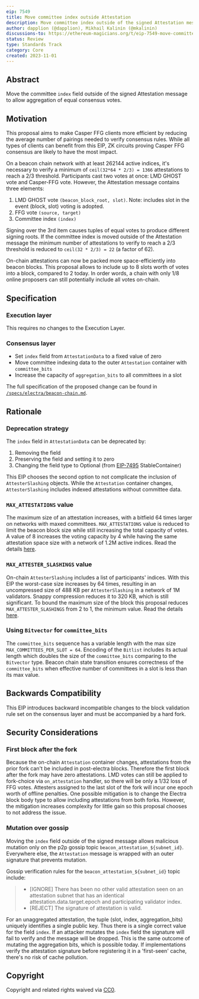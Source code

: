 ```yaml
---
eip: 7549
title: Move committee index outside Attestation
description: Move committee index outside of the signed Attestation message
author: dapplion (@dapplion), Mikhail Kalinin (@mkalinin)
discussions-to: https://ethereum-magicians.org/t/eip-7549-move-committee-index-outside-attestation/16390
status: Review
type: Standards Track
category: Core
created: 2023-11-01
---
```


## Abstract

Move the committee `index` field outside of the signed Attestation message to allow aggregation of equal consensus votes.

## Motivation

This proposal aims to make Casper FFG clients more efficient by reducing the average number of pairings needed to verify consensus rules. While all types of clients can benefit from this EIP, ZK circuits proving Casper FFG consensus are likely to have the most impact.

On a beacon chain network with at least 262144 active indices, it's necessary to verify a minimum of `ceil(32*64 * 2/3) = 1366` attestations to reach a 2/3 threshold. Participants cast two votes at once: LMD GHOST vote and Casper-FFG vote. However, the Attestation message contains three elements:

1. LMD GHOST vote `(beacon_block_root, slot)`. Note: includes slot in the event (block, slot) voting is adopted.
2. FFG vote `(source, target)`
3. Committee index `(index)`

Signing over the 3rd item causes tuples of equal votes to produce different signing roots. If the committee index is moved outside of the Attestation message the minimum number of attestations to verify to reach a 2/3 threshold is reduced to `ceil(32 * 2/3) = 22` (a factor of 62).

On-chain attestations can now be packed more space-efficiently into beacon blocks. This proposal allows to include up to 8 slots worth of votes into a block, compared to 2 today. In order words, a chain with only 1/8 online proposers can still potentially include all votes on-chain.

## Specification

### Execution layer

This requires no changes to the Execution Layer.

### Consensus layer

- Set `index` field from `AttestationData` to a fixed value of zero
- Move committee indexing data to the outer `Attestation` container with `committee_bits`
- Increase the capacity of `aggregation_bits` to all committees in a slot

The full specification of the proposed change can be found in [`/specs/electra/beacon-chain.md`](https://github.com/ethereum/consensus-specs/blob/2c1f677187e6534aec77057a7d1cc746a40d3630/specs/electra/beacon-chain.md).

## Rationale

### Deprecation strategy

The `index` field in `AttestationData` can be deprecated by:

1. Removing the field 
2. Preserving the field and setting it to zero
3. Changing the field type to Optional (from [EIP-7495](./eip-7495.md) StableContainer)

This EIP chooses the second option to not complicate the inclusion of `AttesterSlashing` objects. While the `Attestation` container changes, `AttesterSlashing` includes indexed attestations without committee data.

### `MAX_ATTESTATIONS` value

The maximum size of an attestation increases, with a bitfield 64 times larger on networks with maxed committees. `MAX_ATTESTATIONS` value is reduced to limit the beacon block size while still increasing the total capacity of votes. A value of 8 increases the voting capacity by 4 while having the same attestation space size with a network of 1.2M active indices.
Read the details [here](../assets/eip-7549/complexity_analysis.md).

### `MAX_ATTESTER_SLASHINGS` value

On-chain `AttesterSlashing` includes a list of participants' indices. With this EIP the worst-case size increases by 64 times, resulting in an uncompressed size of 488 KB per `AttesterSlashing` in a network of 1M validators. Snappy compression reduces it to 320 KB, which is still significant. To bound the maximum size of the block this proposal reduces `MAX_ATTESTER_SLASHINGS` from 2 to 1, the minimum value.
Read the details [here](../assets/eip-7549/complexity_analysis.md).

### Using `Bitvector` for `committee_bits`

The `committee_bits` sequence has a variable length with the max size `MAX_COMMITTEES_PER_SLOT = 64`. Encoding of the `Bitlist` includes its actual length which doubles the size of the `committee_bits` comparing to the `Bitvector` type. Beacon chain state transition ensures correctness of the `committee_bits` when effective number of committees in a slot is less than its max value.

## Backwards Compatibility

This EIP introduces backward incompatible changes to the block validation rule set on the consensus layer and must be accompanied by a hard fork.

## Security Considerations

### First block after the fork

Because the on-chain `Attestation` container changes, attestations from the prior fork can't be included in post-electra blocks. Therefore the first block after the fork may have zero attestations. LMD votes can still be applied to fork-choice via `on_attestation` handler, so there will be only a 1/32 loss of FFG votes. Attesters assigned to the last slot of the fork will incur one epoch worth of offline penalties. One possible mitigation is to change the Electra block body type to allow including attestations from both forks. However, the mitigation increases complexity for little gain so this proposal chooses to not address the issue.

### Mutation over gossip

Moving the `index` field outside of the signed message allows malicious mutation only on the p2p gossip topic `beacon_attestation_${subnet_id}`. Everywhere else, the `Attestation` message is wrapped with an outer signature that prevents mutation.

Gossip verification rules for the `beacon_attestation_${subnet_id}` topic include:

> - [IGNORE] There has been no other valid attestation seen on an attestation subnet that has an identical attestation.data.target.epoch and participating validator index.
> - [REJECT] The signature of attestation is valid.

For an unaggregated attestation, the tuple (slot, index, aggregation_bits) uniquely identifies a single public key. Thus there is a single correct value for the field `index`. If an attacker mutates the `index` field the signature will fail to verify and the message will be dropped. This is the same outcome of mutating the aggregation bits, which is possible today. If implementations verify the attestation signature before registering it in a 'first-seen' cache, there's no risk of cache pollution.

## Copyright

Copyright and related rights waived via [CC0](../LICENSE.md).

